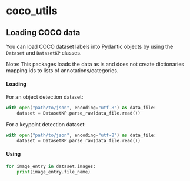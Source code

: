 # coco_utils

## Loading COCO data

You can load COCO dataset labels into Pydantic objects by using the `Dataset` and `DatasetKP` classes.

Note: This packages loads the data as is and does not create dictionaries mapping ids to lists of annotations/categories.

#### Loading

For an object detection dataset:
```python
with open("path/to/json", encoding="utf-8") as data_file:
    dataset = DatasetKP.parse_raw(data_file.read())
```

For a keypoint detection dataset:
```python
with open("path/to/json", encoding="utf-8") as data_file:
    dataset = DatasetKP.parse_raw(data_file.read())
```


#### Using

```python
for image_entry in dataset.images:
    print(image_entry.file_name)
```
